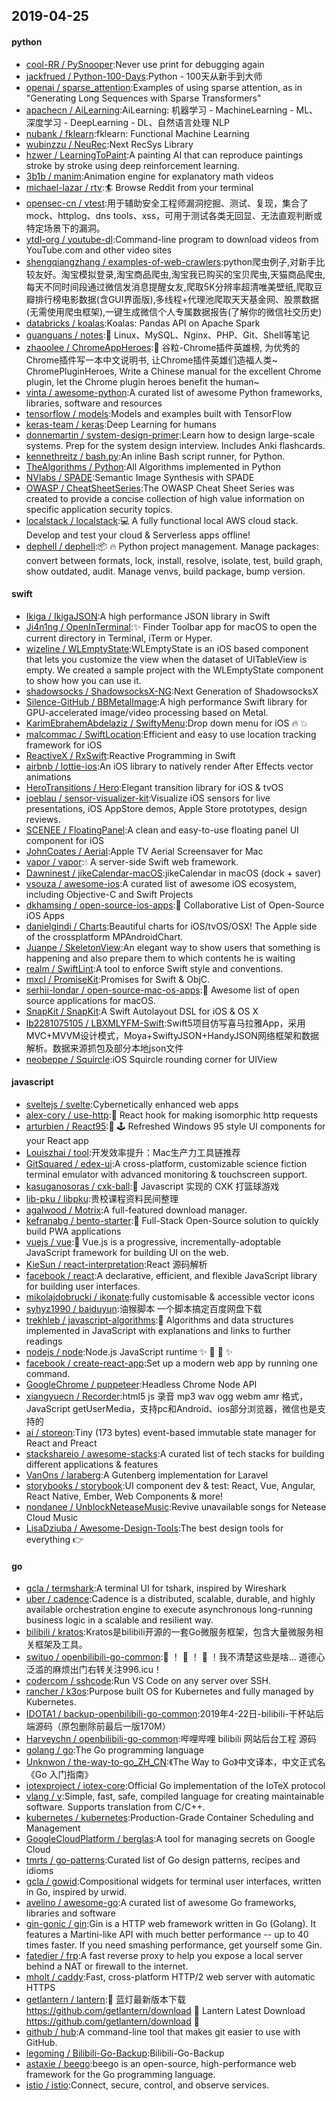 ## 2019-04-25

#### python
* [cool-RR / PySnooper](https://github.com/cool-RR/PySnooper):Never use print for debugging again
* [jackfrued / Python-100-Days](https://github.com/jackfrued/Python-100-Days):Python - 100天从新手到大师
* [openai / sparse_attention](https://github.com/openai/sparse_attention):Examples of using sparse attention, as in "Generating Long Sequences with Sparse Transformers"
* [apachecn / AiLearning](https://github.com/apachecn/AiLearning):AiLearning: 机器学习 - MachineLearning - ML、深度学习 - DeepLearning - DL、自然语言处理 NLP
* [nubank / fklearn](https://github.com/nubank/fklearn):fklearn: Functional Machine Learning
* [wubinzzu / NeuRec](https://github.com/wubinzzu/NeuRec):Next RecSys Library
* [hzwer / LearningToPaint](https://github.com/hzwer/LearningToPaint):A painting AI that can reproduce paintings stroke by stroke using deep reinforcement learning.
* [3b1b / manim](https://github.com/3b1b/manim):Animation engine for explanatory math videos
* [michael-lazar / rtv](https://github.com/michael-lazar/rtv):🏄
Browse Reddit from your terminal
* [opensec-cn / vtest](https://github.com/opensec-cn/vtest):用于辅助安全工程师漏洞挖掘、测试、复现，集合了mock、httplog、dns tools、xss，可用于测试各类无回显、无法直观判断或特定场景下的漏洞。
* [ytdl-org / youtube-dl](https://github.com/ytdl-org/youtube-dl):Command-line program to download videos from YouTube.com and other video sites
* [shengqiangzhang / examples-of-web-crawlers](https://github.com/shengqiangzhang/examples-of-web-crawlers):python爬虫例子,对新手比较友好。淘宝模拟登录,淘宝商品爬虫,淘宝我已购买的宝贝爬虫,天猫商品爬虫,每天不同时间段通过微信发消息提醒女友,爬取5K分辨率超清唯美壁纸,爬取豆瓣排行榜电影数据(含GUI界面版),多线程+代理池爬取天天基金网、股票数据(无需使用爬虫框架),一键生成微信个人专属数据报告(了解你的微信社交历史)
* [databricks / koalas](https://github.com/databricks/koalas):Koalas: Pandas API on Apache Spark
* [guanguans / notes](https://github.com/guanguans/notes):📔
Linux、MySQL、Nginx、PHP、Git、Shell等笔记
* [zhaoolee / ChromeAppHeroes](https://github.com/zhaoolee/ChromeAppHeroes):🌈
谷粒-Chrome插件英雄榜, 为优秀的Chrome插件写一本中文说明书, 让Chrome插件英雄们造福人类~ ChromePluginHeroes, Write a Chinese manual for the excellent Chrome plugin, let the Chrome plugin heroes benefit the human~
* [vinta / awesome-python](https://github.com/vinta/awesome-python):A curated list of awesome Python frameworks, libraries, software and resources
* [tensorflow / models](https://github.com/tensorflow/models):Models and examples built with TensorFlow
* [keras-team / keras](https://github.com/keras-team/keras):Deep Learning for humans
* [donnemartin / system-design-primer](https://github.com/donnemartin/system-design-primer):Learn how to design large-scale systems. Prep for the system design interview. Includes Anki flashcards.
* [kennethreitz / bash.py](https://github.com/kennethreitz/bash.py):An inline Bash script runner, for Python.
* [TheAlgorithms / Python](https://github.com/TheAlgorithms/Python):All Algorithms implemented in Python
* [NVlabs / SPADE](https://github.com/NVlabs/SPADE):Semantic Image Synthesis with SPADE
* [OWASP / CheatSheetSeries](https://github.com/OWASP/CheatSheetSeries):The OWASP Cheat Sheet Series was created to provide a concise collection of high value information on specific application security topics.
* [localstack / localstack](https://github.com/localstack/localstack):💻
A fully functional local AWS cloud stack. Develop and test your cloud & Serverless apps offline!
* [dephell / dephell](https://github.com/dephell/dephell):📦
🔥
Python project management. Manage packages: convert between formats, lock, install, resolve, isolate, test, build graph, show outdated, audit. Manage venvs, build package, bump version.

#### swift
* [Ikiga / IkigaJSON](https://github.com/Ikiga/IkigaJSON):A high performance JSON library in Swift
* [Ji4n1ng / OpenInTerminal](https://github.com/Ji4n1ng/OpenInTerminal):✨
Finder Toolbar app for macOS to open the current directory in Terminal, iTerm or Hyper.
* [wizeline / WLEmptyState](https://github.com/wizeline/WLEmptyState):WLEmptyState is an iOS based component that lets you customize the view when the dataset of UITableView is empty. We created a sample project with the WLEmptyState component to show how you can use it.
* [shadowsocks / ShadowsocksX-NG](https://github.com/shadowsocks/ShadowsocksX-NG):Next Generation of ShadowsocksX
* [Silence-GitHub / BBMetalImage](https://github.com/Silence-GitHub/BBMetalImage):A high performance Swift library for GPU-accelerated image/video processing based on Metal.
* [KarimEbrahemAbdelaziz / SwiftyMenu](https://github.com/KarimEbrahemAbdelaziz/SwiftyMenu):Drop down menu for iOS
🔥
💥
* [malcommac / SwiftLocation](https://github.com/malcommac/SwiftLocation):Efficient and easy to use location tracking framework for iOS
* [ReactiveX / RxSwift](https://github.com/ReactiveX/RxSwift):Reactive Programming in Swift
* [airbnb / lottie-ios](https://github.com/airbnb/lottie-ios):An iOS library to natively render After Effects vector animations
* [HeroTransitions / Hero](https://github.com/HeroTransitions/Hero):Elegant transition library for iOS & tvOS
* [joeblau / sensor-visualizer-kit](https://github.com/joeblau/sensor-visualizer-kit):Visualize iOS sensors for live presentations, iOS AppStore demos, Apple Store prototypes, design reviews.
* [SCENEE / FloatingPanel](https://github.com/SCENEE/FloatingPanel):A clean and easy-to-use floating panel UI component for iOS
* [JohnCoates / Aerial](https://github.com/JohnCoates/Aerial):Apple TV Aerial Screensaver for Mac
* [vapor / vapor](https://github.com/vapor/vapor):💧
A server-side Swift web framework.
* [Dawninest / jikeCalendar-macOS](https://github.com/Dawninest/jikeCalendar-macOS):jikeCalendar in macOS (dock + saver)
* [vsouza / awesome-ios](https://github.com/vsouza/awesome-ios):A curated list of awesome iOS ecosystem, including Objective-C and Swift Projects
* [dkhamsing / open-source-ios-apps](https://github.com/dkhamsing/open-source-ios-apps):📱
Collaborative List of Open-Source iOS Apps
* [danielgindi / Charts](https://github.com/danielgindi/Charts):Beautiful charts for iOS/tvOS/OSX! The Apple side of the crossplatform MPAndroidChart.
* [Juanpe / SkeletonView](https://github.com/Juanpe/SkeletonView):An elegant way to show users that something is happening and also prepare them to which contents he is waiting
* [realm / SwiftLint](https://github.com/realm/SwiftLint):A tool to enforce Swift style and conventions.
* [mxcl / PromiseKit](https://github.com/mxcl/PromiseKit):Promises for Swift & ObjC.
* [serhii-londar / open-source-mac-os-apps](https://github.com/serhii-londar/open-source-mac-os-apps):🚀
Awesome list of open source applications for macOS.
* [SnapKit / SnapKit](https://github.com/SnapKit/SnapKit):A Swift Autolayout DSL for iOS & OS X
* [lb2281075105 / LBXMLYFM-Swift](https://github.com/lb2281075105/LBXMLYFM-Swift):Swift5项目仿写喜马拉雅App，采用MVC+MVVM设计模式，Moya+SwiftyJSON+HandyJSON网络框架和数据解析。数据来源抓包及部分本地json文件
* [neobeppe / Squircle](https://github.com/neobeppe/Squircle):iOS Squircle rounding corner for UIView

#### javascript
* [sveltejs / svelte](https://github.com/sveltejs/svelte):Cybernetically enhanced web apps
* [alex-cory / use-http](https://github.com/alex-cory/use-http):🐶
React hook for making isomorphic http requests
* [arturbien / React95](https://github.com/arturbien/React95):🌈
🕹
Refreshed Windows 95 style UI components for your React app
* [Louiszhai / tool](https://github.com/Louiszhai/tool):开发效率提升：Mac生产力工具链推荐
* [GitSquared / edex-ui](https://github.com/GitSquared/edex-ui):A cross-platform, customizable science fiction terminal emulator with advanced monitoring & touchscreen support.
* [kasuganosoras / cxk-ball](https://github.com/kasuganosoras/cxk-ball):🏀
Javascript 实现的 CXK 打篮球游戏
* [lib-pku / libpku](https://github.com/lib-pku/libpku):贵校课程资料民间整理
* [agalwood / Motrix](https://github.com/agalwood/Motrix):A full-featured download manager.
* [kefranabg / bento-starter](https://github.com/kefranabg/bento-starter):🍱
Full-Stack Open-Source solution to quickly build PWA applications
* [vuejs / vue](https://github.com/vuejs/vue):🖖
Vue.js is a progressive, incrementally-adoptable JavaScript framework for building UI on the web.
* [KieSun / react-interpretation](https://github.com/KieSun/react-interpretation):React 源码解析
* [facebook / react](https://github.com/facebook/react):A declarative, efficient, and flexible JavaScript library for building user interfaces.
* [mikolajdobrucki / ikonate](https://github.com/mikolajdobrucki/ikonate):fully customisable & accessible vector icons
* [syhyz1990 / baiduyun](https://github.com/syhyz1990/baiduyun):油猴脚本 一个脚本搞定百度网盘下载
* [trekhleb / javascript-algorithms](https://github.com/trekhleb/javascript-algorithms):📝
Algorithms and data structures implemented in JavaScript with explanations and links to further readings
* [nodejs / node](https://github.com/nodejs/node):Node.js JavaScript runtime
✨
🐢
🚀
✨
* [facebook / create-react-app](https://github.com/facebook/create-react-app):Set up a modern web app by running one command.
* [GoogleChrome / puppeteer](https://github.com/GoogleChrome/puppeteer):Headless Chrome Node API
* [xiangyuecn / Recorder](https://github.com/xiangyuecn/Recorder):html5 js 录音 mp3 wav ogg webm amr 格式，JavaScript getUserMedia，支持pc和Android、ios部分浏览器，微信也是支持的
* [ai / storeon](https://github.com/ai/storeon):Tiny (173 bytes) event-based immutable state manager for React and Preact
* [stackshareio / awesome-stacks](https://github.com/stackshareio/awesome-stacks):A curated list of tech stacks for building different applications & features
* [VanOns / laraberg](https://github.com/VanOns/laraberg):A Gutenberg implementation for Laravel
* [storybooks / storybook](https://github.com/storybooks/storybook):UI component dev & test: React, Vue, Angular, React Native, Ember, Web Components & more!
* [nondanee / UnblockNeteaseMusic](https://github.com/nondanee/UnblockNeteaseMusic):Revive unavailable songs for Netease Cloud Music
* [LisaDziuba / Awesome-Design-Tools](https://github.com/LisaDziuba/Awesome-Design-Tools):The best design tools for everything
👉

#### go
* [gcla / termshark](https://github.com/gcla/termshark):A terminal UI for tshark, inspired by Wireshark
* [uber / cadence](https://github.com/uber/cadence):Cadence is a distributed, scalable, durable, and highly available orchestration engine to execute asynchronous long-running business logic in a scalable and resilient way.
* [bilibili / kratos](https://github.com/bilibili/kratos):Kratos是bilibili开源的一套Go微服务框架，包含大量微服务相关框架及工具。
* [swituo / openbilibili-go-common](https://github.com/swituo/openbilibili-go-common):🙈
！
🙉
！
🙊
！我不清楚这些是啥… 道德心泛滥的麻烦出门右转关注996.icu！
* [codercom / sshcode](https://github.com/codercom/sshcode):Run VS Code on any server over SSH.
* [rancher / k3os](https://github.com/rancher/k3os):Purpose built OS for Kubernetes and fully managed by Kubernetes.
* [IDOTA1 / backup-openbilibili-go-common](https://github.com/IDOTA1/backup-openbilibili-go-common):2019年4-22日-bilibili-干杯站后端源码（原包删除前最后一版170M）
* [Harveychn / openbilibili-go-common](https://github.com/Harveychn/openbilibili-go-common):哔哩哔哩 bilibili 网站后台工程 源码
* [golang / go](https://github.com/golang/go):The Go programming language
* [Unknwon / the-way-to-go_ZH_CN](https://github.com/Unknwon/the-way-to-go_ZH_CN):《The Way to Go》中文译本，中文正式名《Go 入门指南》
* [iotexproject / iotex-core](https://github.com/iotexproject/iotex-core):Official Go implementation of the IoTeX protocol
* [vlang / v](https://github.com/vlang/v):Simple, fast, safe, compiled language for creating maintainable software. Supports translation from C/C++.
* [kubernetes / kubernetes](https://github.com/kubernetes/kubernetes):Production-Grade Container Scheduling and Management
* [GoogleCloudPlatform / berglas](https://github.com/GoogleCloudPlatform/berglas):A tool for managing secrets on Google Cloud
* [tmrts / go-patterns](https://github.com/tmrts/go-patterns):Curated list of Go design patterns, recipes and idioms
* [gcla / gowid](https://github.com/gcla/gowid):Compositional widgets for terminal user interfaces, written in Go, inspired by urwid.
* [avelino / awesome-go](https://github.com/avelino/awesome-go):A curated list of awesome Go frameworks, libraries and software
* [gin-gonic / gin](https://github.com/gin-gonic/gin):Gin is a HTTP web framework written in Go (Golang). It features a Martini-like API with much better performance -- up to 40 times faster. If you need smashing performance, get yourself some Gin.
* [fatedier / frp](https://github.com/fatedier/frp):A fast reverse proxy to help you expose a local server behind a NAT or firewall to the internet.
* [mholt / caddy](https://github.com/mholt/caddy):Fast, cross-platform HTTP/2 web server with automatic HTTPS
* [getlantern / lantern](https://github.com/getlantern/lantern):🔴
蓝灯最新版本下载 https://github.com/getlantern/download
🔴
Lantern Latest Download https://github.com/getlantern/download
🔴
* [github / hub](https://github.com/github/hub):A command-line tool that makes git easier to use with GitHub.
* [legoming / Bilibili-Go-Backup](https://github.com/legoming/Bilibili-Go-Backup):Bilibili-Go-Backup
* [astaxie / beego](https://github.com/astaxie/beego):beego is an open-source, high-performance web framework for the Go programming language.
* [istio / istio](https://github.com/istio/istio):Connect, secure, control, and observe services.
